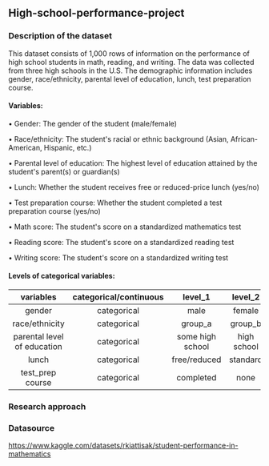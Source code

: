 ## High-school-performance-project
### Description of the dataset
This dataset consists of 1,000 rows of information on the performance of high school students in math, reading, and writing. The data was collected from three high schools in the U.S. The demographic information includes gender, race/ethnicity, parental level of education, lunch, test preparation course. 

#### Variables:

• Gender: The gender of the student (male/female)

• Race/ethnicity: The student's racial or ethnic background (Asian, African-American, Hispanic, etc.)

• Parental level of education: The highest level of education attained by the student's parent(s) or guardian(s)

• Lunch: Whether the student receives free or reduced-price lunch (yes/no)

• Test preparation course: Whether the student completed a test preparation course (yes/no)

• Math score: The student's score on a standardized mathematics test

• Reading score: The student's score on a standardized reading test

• Writing score: The student's score on a standardized writing test

#### Levels of categorical variables:

| variables | categorical/continuous | level_1 | level_2 | level_3 | level_4 | level_5 | level_6 |
| :---:   | :---: | :---: | :---: | :---: | :---: | :---: | :---: |
| gender | categorical   | male   | female   |    |     |    |     |
| race/ethnicity |categorical |group_a   | group_b   | group_c   | group_d  | group_e |     | 
| parental level of education |categorical |some high school | high school | some college | associate's degree | bachelor's degree | master's degree | 
| lunch | categorical   | free/reduced | standard |     |      |     |      |
| test_prep course | categorical | completed | none |     |     |      |      |

### Research approach
### Datasource 
https://www.kaggle.com/datasets/rkiattisak/student-performance-in-mathematics 
